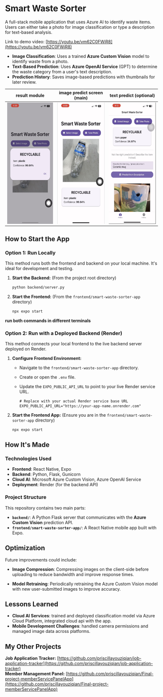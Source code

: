 # Smart Waste Sorter

A full-stack mobile application that uses Azure AI to identify waste items. Users can either take a photo for image classification or type a description for text-based analysis.

Link to demo video: [https://youtu.be/vm62C0FWiR8](https://youtu.be/vm62C0FWiR8)

-   **Image Classification**: Uses a trained **Azure Custom Vision** model to identify waste from a photo.
-   **Text-Based Prediction**: Uses **Azure OpenAI Service** (GPT) to determine the waste category from a user's text description.
-   **Prediction History**: Saves image-based predictions with thumbnails for later review.

  result module         |  image predict screen (main)  |  text predict (optional)
:-------------------------:|:-------------------------:|:-------------------------:
<img src="./assets/IMG_3010.jpg" alt="Predict Screen" height="400"> | <img src="./assets/IMG_3008.jpg" alt="Result Module" height="400"> | <img src="./assets/IMG_3009.jpg" alt="Text Predict" height="400">

## How to Start the App

### Option 1: Run Locally

This method runs both the frontend and backend on your local machine. It's ideal for development and testing.

1.  **Start the Backend:**
    (From the project root directory)

    ```bash
    python backend/server.py
    ```

2.  **Start the Frontend:**
    (From the `frontend/smart-waste-sorter-app` directory)

    ```bash
    npx expo start
    ```

**run both commands in different terminals**

### Option 2: Run with a Deployed Backend (Render)

This method connects your local frontend to the live backend server deployed on Render.

1.  **Configure Frontend Environment:**
    -   Navigate to the `frontend/smart-waste-sorter-app` directory.
    -   Create or open the `.env` file.
    -   Update the `EXPO_PUBLIC_API_URL` to point to your live Render service URL.

        ```
        # Replace with your actual Render service base URL
        EXPO_PUBLIC_API_URL="https://your-app-name.onrender.com"
        ```

2.  **Start the Frontend App:**
    (Ensure you are in the `frontend/smart-waste-sorter-app` directory)

    ```bash
    npx expo start
    ```

## How It's Made

### Technologies Used

-   **Frontend**: React Native, Expo
-   **Backend**: Python, Flask, Gunicorn
-   **Cloud AI**: Microsoft Azure Custom Vision, Azure OpenAI Service
-   **Deployment**: Render (for the backend API)

### Project Structure

This repository contains two main parts:

-   **`backend/`**: A Python Flask server that communicates with the **Azure Custom Vision** prediction API.
-   **`frontend/smart-waste-sorter-app/`**: A React Native mobile app built with Expo.

## Optimization

Future improvements could include:
-   **Image Compression**: Compressing images on the client-side before uploading to reduce bandwidth and improve response times.

-   **Model Retraining**: Periodically retraining the Azure Custom Vision model with new user-submitted images to improve accuracy.

## Lessons Learned

-   **Cloud AI Services**: trained and deployed classification model via Azure Cloud Platform, integrated cloud api with the app.
-   **Mobile Development Challenges**: handled camera permissions and managed image data across platforms.

## My Other Projects

**Job Application Tracker:** [https://github.com/priscillayouziqian/job-application-tracker](https://github.com/priscillayouziqian/job-application-tracker) <br>
**Member Management Panel:** [https://github.com/priscillayouziqian/Final-project-memberServicePanelApp](https://github.com/priscillayouziqian/Final-project-memberServicePanelApp) <br>
